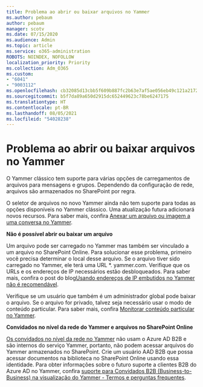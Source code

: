 ```yaml
---
title: Problema ao abrir ou baixar arquivos no Yammer
ms.author: pebaum
author: pebaum
manager: scotv
ms.date: 07/15/2020
ms.audience: Admin
ms.topic: article
ms.service: o365-administration
ROBOTS: NOINDEX, NOFOLLOW
localization_priority: Priority
ms.collection: Adm_O365
ms.custom:
- "6041"
- "9003112"
ms.openlocfilehash: cb32085d13cbb5f609b887fc2b63e7af5ae056eb49c121a21722a147c67e30d8
ms.sourcegitcommit: b5f7da89a650d2915dc652449623c78be6247175
ms.translationtype: HT
ms.contentlocale: pt-BR
ms.lasthandoff: 08/05/2021
ms.locfileid: "54028238"
---
```

# <a name="issue-opening-or-downloading-files-in-yammer"></a>Problema ao abrir ou baixar arquivos no Yammer

O Yammer clássico tem suporte para várias opções de carregamentos de arquivos para mensagens e grupos. Dependendo da configuração de rede, arquivos são armazenados no SharePoint por regra.

O seletor de arquivos no novo Yammer ainda não tem suporte para todas as opções disponíveis no Yammer clássico. Uma atualização futura adicionará novos recursos. Para saber mais, confira [Anexar um arquivo ou imagem a uma conversa no Yammer](https://support.microsoft.com/office/attach-a-file-or-image-to-a-yammer-conversation-post-8d2d17f7-8f37-4535-961e-518d751be7e8).

**Não é possível abrir ou baixar um arquivo**  

Um arquivo pode ser carregado no Yammer mas também ser vinculado a um arquivo no SharePoint Online. Para solucionar esse problema, primeiro você precisa determinar o local desse arquivo. Se o arquivo tiver sido carregado no Yammer, ele terá uma URL *. yammer.com. Verifique que os URLs e os endereços de IP necessários estão desbloqueados. Para saber mais, confira o post do blog[Usando endereços de IP embutidos no Yammer não é recomendável](https://techcommunity.microsoft.com/t5/yammer-blog/using-hard-coded-ip-addresses-for-yammer-is-not-recommended/ba-p/276592).

Verifique se um usuário que também é um administrador global pode baixar o arquivo. Se o arquivo for privado, talvez seja necessário usar o modo de conteúdo particular. Para saber mais, confira [Monitorar conteúdo particular no Yammer](https://docs.microsoft.com/yammer/manage-security-and-compliance/monitor-private-content).  

**Convidados no nível da rede do Yammer e arquivos no SharePoint Online**  

[Os convidados no nível da rede no Yammer](https://docs.microsoft.com/yammer/manage-yammer-users/add-block-or-remove-users#invite-guests) não usam o Azure AD B2B e são internos do serviço Yammer, portanto, não podem acessar arquivos do Yammer armazenados no SharePoint. Crie um usuário AAD B2B que possa acessar documentos na biblioteca no SharePoint Online usando essa identidade. Para obter informações sobre o futuro suporte a clientes B2B do Azure AD no Yammer, confira [suporte para Convidados B2B (Business-to-Business) na visualização do Yammer - Termos e perguntas frequentes](https://docs.microsoft.com/yammer/get-started-with-yammer/azure-ad-b2b-guests-yammer).